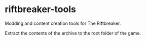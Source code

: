 # riftbreaker-tools
Modding and content creation tools for The Riftbreaker.

Extract the contents of the archive to the root folder of the game.
